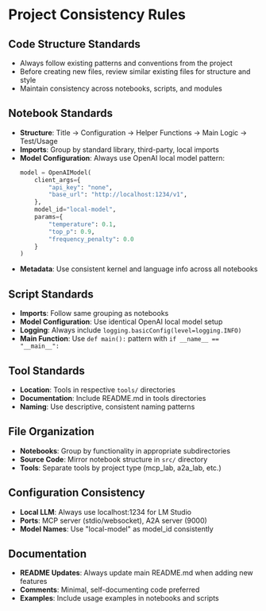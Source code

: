 # Project Consistency Rules

## Code Structure Standards
- Always follow existing patterns and conventions from the project
- Before creating new files, review similar existing files for structure and style
- Maintain consistency across notebooks, scripts, and modules

## Notebook Standards
- **Structure**: Title → Configuration → Helper Functions → Main Logic → Test/Usage
- **Imports**: Group by standard library, third-party, local imports
- **Model Configuration**: Always use OpenAI local model pattern:
  ```python
  model = OpenAIModel(
      client_args={
          "api_key": "none",
          "base_url": "http://localhost:1234/v1",
      },
      model_id="local-model",
      params={
          "temperature": 0.1,
          "top_p": 0.9,
          "frequency_penalty": 0.0
      }
  )
  ```
- **Metadata**: Use consistent kernel and language info across all notebooks

## Script Standards
- **Imports**: Follow same grouping as notebooks
- **Model Configuration**: Use identical OpenAI local model setup
- **Logging**: Always include `logging.basicConfig(level=logging.INFO)`
- **Main Function**: Use `def main():` pattern with `if __name__ == "__main__":`

## Tool Standards
- **Location**: Tools in respective `tools/` directories
- **Documentation**: Include README.md in tools directories
- **Naming**: Use descriptive, consistent naming patterns

## File Organization
- **Notebooks**: Group by functionality in appropriate subdirectories
- **Source Code**: Mirror notebook structure in `src/` directory
- **Tools**: Separate tools by project type (mcp_lab, a2a_lab, etc.)

## Configuration Consistency
- **Local LLM**: Always use localhost:1234 for LM Studio
- **Ports**: MCP server (stdio/websocket), A2A server (9000)
- **Model Names**: Use "local-model" as model_id consistently

## Documentation
- **README Updates**: Always update main README.md when adding new features
- **Comments**: Minimal, self-documenting code preferred
- **Examples**: Include usage examples in notebooks and scripts